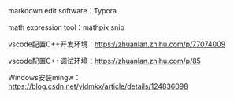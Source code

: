 markdown edit software：Typora

math expression tool：mathpix snip

vscode配置C++开发环境：https://zhuanlan.zhihu.com/p/77074009

vscode配置C++调试环境：https://zhuanlan.zhihu.com/p/85

Windows安装mingw：https://blog.csdn.net/yldmkx/article/details/124836098